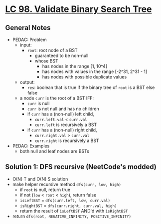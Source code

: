 # [LC 98. Validate Binary Search Tree](https://leetcode.com/problems/validate-binary-search-tree/)

## General Notes

- PEDAC: Problem
  - input:
    - `root`: root node of a BST
      - guaranteed to be non-null
      - whose BST
        - has nodes in the range \[1, 10^4]
        - has nodes with values in the range \[-2^31, 2^31 - 1]
        - has nodes with possible duplicate values
  - output:
    - `res`: boolean that is true if the binary tree of `root` is a BST else false
  - a node `curr` is the root of a BST IFF:
    - `curr` is null
    - `curr` is not null and has no children
    - if `curr` has a (non-null) left child,
      - `curr.left.val` < `curr.val`
      - `curr.left` is recursively a BST
    - if `curr` has a (non-null) right child,
      - `curr.right.val` > `curr.val`
      - `curr.right` is recursively a BST
- PEDAC: Examples
  - both null and leaf nodes are BSTs

## Solution 1: DFS recursive (NeetCode's modded)

- O(N) T and O(N) S solution
- make helper recursive method `dfs(curr, low, high)`
  - if `root` is null, return true
  - if not (`low` < `root` < `high`), return false
  - `isLeftBST` = `dfs(curr.left, low, curr.val)`
  - `isRightBST` = `dfs(curr.right, curr.val, high)`
  - return the result of `isLeftBST` AND'd with `isRightBST`
- return `dfs(root, NEGATIVE_INFINITY, POSITIVE_INFINITY)`
